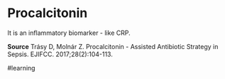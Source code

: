 # Procalcitonin
It is an inflammatory biomarker - like CRP.

**Source** Trásy D, Molnár Z. Procalcitonin - Assisted Antibiotic Strategy in Sepsis. EJIFCC. 2017;28(2):104-113.

#learning